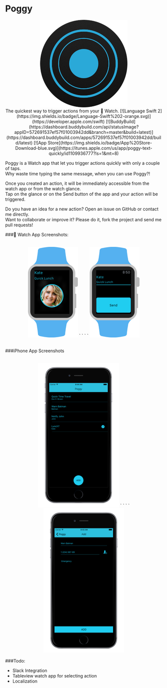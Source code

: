 # Poggy

<p align="center">
<img src="/Assets/PoggyIconRound.png" width="280">  
<br/>
The quickest way to trigger actions from your  Watch.  
[![Language Swift 2](https://img.shields.io/badge/Language-Swift%202-orange.svg)](https://developer.apple.com/swift) [![BuddyBuild](https://dashboard.buddybuild.com/api/statusImage?appID=572691537ef57f01003942dd&branch=master&build=latest)](https://dashboard.buddybuild.com/apps/572691537ef57f01003942dd/build/latest) 
[![App Store](https://img.shields.io/badge/App%20Store-Download-blue.svg)](https://itunes.apple.com/us/app/poggy-text-quickly/id1109936777?ls=1&mt=8)
<br/>
<p>

Poggy is a Watch app that let you trigger actions quickly with only a couple of taps.  
Why waste time typing the same message, when you can use Poggy?!

Once you created an action, it will be immediately accessible from the watch app or from the watch glance.  
Tap on the glance or on the Send button of the app and your action will be triggered.

Do you have an idea for a new action? Open an issue on GitHub or contact me directly.  
Want to collaborate or improve it? Please do it, fork the project and send me pull requests!

### Watch App Screenshots:  
<p align="center">
<br/>
<img src="/Assets/App Store Screenshots/Poggy_Watch_Glance.png" width="160"> `  ` `  ` <img src="/Assets/App Store Screenshots/Poggy_Watch_Interface.png" width="160">
<br/>
<br/>
<p>

###iPhone App Screenshots
<p align="center">
<br/>
<img src="/Assets/App Store Screenshots/Poggy_MainScreen.png" width="260"> `  ` `  ` <img src="/Assets/App Store Screenshots/Poggy_AddAction.png" width="260">
<br/>
<p>

###Todo:  
- Slack Integration
- Tableview watch app for selecting action
- Localization


